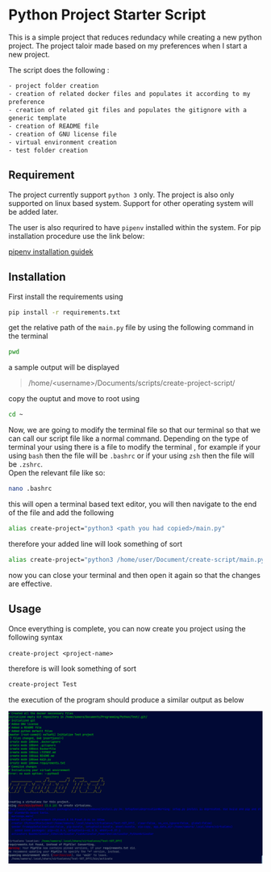 # Python Project Starter Script 

This is a simple project that reduces redundacy while creating a new python project. 
The project taloir made based on my preferences when I start a new project.

The script does the following :

    - project folder creation
    - creation of related docker files and populates it according to my preference 
    - creation of related git files and populates the gitignore with a generic template
    - creation of README file
    - creation of GNU license file
    - virtual environment creation
    - test folder creation


## Requirement
The project currently support `python 3` only. The project is also only supported on linux based system. Support for other operating system will be added later. </br>

The user is also requrired to have `pipenv` installed within the system. 
For pip installation procedure use the link below: 

[pipenv installation guidek](https://pypi.org/project/pipenv/)

## Installation
First install the requirements using
```bash
pip install -r requirements.txt 
```

get the relative path of the `main.py` file by using the following command in the terminal

```bash
pwd
```

a sample output will be displayed
 > /home/\<username>/Documents/scripts/create-project-script/

copy the ouptut and move to root using

```bash
cd ~
```

Now, we are going to modify the terminal file so that our terminal so that we can call our script file like a normal command.
Depending on the type of terminal your using there is a file to modify the terminal , for example if your using `bash` then the file will be `.bashrc` or if your using `zsh` then the file will be `.zshrc`.<br/>
Open the relevant file like so:

```bash
nano .bashrc 
```

this will open a terminal based text editor, you will then navigate to the end of the file and add the following

```bash
alias create-project="python3 <path you had copied>/main.py"
```

therefore your added line will look something of sort

```bash
alias create-project="python3 /home/user/Document/create-script/main.py"
```

now you can close your terminal and then open it again so that the changes are effective.


## Usage
Once everything is complete, you can now create you project using the following syntax

`create-project <project-name>`

therefore is will look something of sort

```bash
create-project Test
```

the execution of the program should produce a similar output as below


![output image](./output.png)


